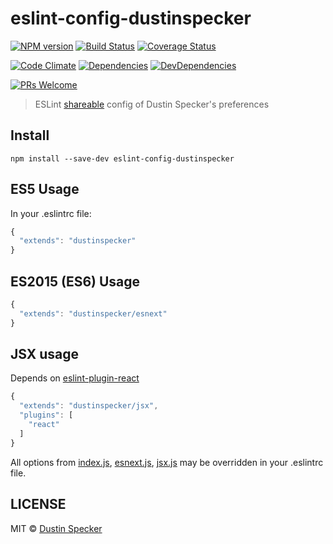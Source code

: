 # eslint-config-dustinspecker
[![NPM version](https://badge.fury.io/js/eslint-config-dustinspecker.svg)](https://badge.fury.io/js/eslint-config-dustinspecker)
[![Build Status](https://travis-ci.org/dustinspecker/eslint-config-dustinspecker.svg)](https://travis-ci.org/dustinspecker/eslint-config-dustinspecker)
[![Coverage Status](https://img.shields.io/coveralls/dustinspecker/eslint-config-dustinspecker.svg)](https://coveralls.io/r/dustinspecker/eslint-config-dustinspecker?branch=master)

[![Code Climate](https://codeclimate.com/github/dustinspecker/eslint-config-dustinspecker/badges/gpa.svg)](https://codeclimate.com/github/dustinspecker/eslint-config-dustinspecker)
[![Dependencies](https://david-dm.org/dustinspecker/eslint-config-dustinspecker.svg)](https://david-dm.org/dustinspecker/eslint-config-dustinspecker/#info=dependencies&view=table)
[![DevDependencies](https://david-dm.org/dustinspecker/eslint-config-dustinspecker/dev-status.svg)](https://david-dm.org/dustinspecker/eslint-config-dustinspecker/#info=devDependencies&view=table)

[![PRs Welcome](https://img.shields.io/badge/PRs-welcome-brightgreen.svg?style=flat-square)](http://makeapullrequest.com)

> ESLint [shareable](http://eslint.org/docs/developer-guide/shareable-configs.html) config of Dustin Specker's preferences

## Install
```
npm install --save-dev eslint-config-dustinspecker
```

## ES5 Usage
In your .eslintrc file:
```javascript
{
  "extends": "dustinspecker"
}
```

## ES2015 (ES6) Usage

```javascript
{
  "extends": "dustinspecker/esnext"
}
```

## JSX usage

Depends on [eslint-plugin-react](https://github.com/yannickcr/eslint-plugin-react)

```javascript
{
  "extends": "dustinspecker/jsx",
  "plugins": [
    "react"
  ]
}
```

All options from [index.js](index.js), [esnext.js](esnext.js), [jsx.js](jsx.js) may be overridden in your .eslintrc file.

## LICENSE
MIT © [Dustin Specker](https://github.com/dustinspecker)
